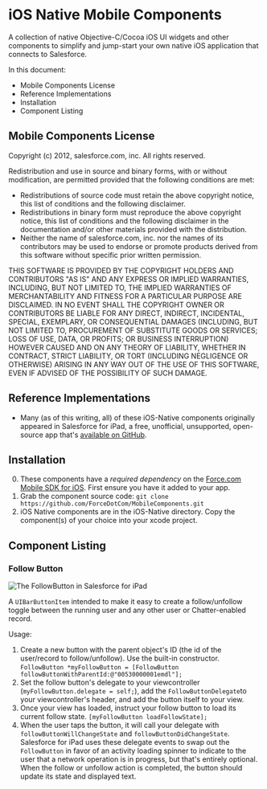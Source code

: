 # iOS Native Mobile Components #

A collection of native Objective-C/Cocoa iOS UI widgets and other components to simplify and jump-start your own native iOS application that connects to Salesforce.

In this document:

- Mobile Components License
- Reference Implementations
- Installation
- Component Listing

## Mobile Components License ##

Copyright (c) 2012, salesforce.com, inc. All rights reserved.

Redistribution and use in source and binary forms, with or without modification, are permitted provided that the following conditions are met:

- Redistributions of source code must retain the above copyright notice, this list of conditions and the following disclaimer.
- Redistributions in binary form must reproduce the above copyright notice, this list of conditions and the following disclaimer in the documentation and/or other materials provided with the distribution.
- Neither the name of salesforce.com, inc. nor the names of its contributors may be used to endorse or promote products derived from this software without specific prior written permission.

THIS SOFTWARE IS PROVIDED BY THE COPYRIGHT HOLDERS AND CONTRIBUTORS "AS IS" AND ANY EXPRESS OR IMPLIED WARRANTIES, INCLUDING, BUT NOT LIMITED TO, THE IMPLIED WARRANTIES OF MERCHANTABILITY AND FITNESS FOR A PARTICULAR PURPOSE ARE DISCLAIMED. IN NO EVENT SHALL THE COPYRIGHT OWNER OR CONTRIBUTORS BE LIABLE FOR ANY DIRECT, INDIRECT, INCIDENTAL, SPECIAL, EXEMPLARY, OR CONSEQUENTIAL DAMAGES (INCLUDING, BUT NOT LIMITED TO, PROCUREMENT OF SUBSTITUTE GOODS OR SERVICES; LOSS OF USE, DATA, OR PROFITS; OR BUSINESS INTERRUPTION) HOWEVER CAUSED AND ON ANY THEORY OF LIABILITY, WHETHER IN CONTRACT, STRICT LIABILITY, OR TORT (INCLUDING NEGLIGENCE OR OTHERWISE) ARISING IN ANY WAY OUT OF THE USE OF THIS SOFTWARE, EVEN IF ADVISED OF THE POSSIBILITY OF SUCH DAMAGE.

## Reference Implementations ##

- Many (as of this writing, all) of these iOS-Native components originally appeared in Salesforce for iPad, a free, unofficial, unsupported, open-source app that's [available on GitHub](https://github.com/ForceDotComLabs/Salesforce-for-iPad).

## Installation ##

0. These components have a *required dependency* on the [Force.com Mobile SDK for iOS](https://github.com/forcedotcom/SalesforceMobileSDK-iOS). First ensure you have it added to your app.
1. Grab the component source code: `git clone https://github.com/ForceDotCom/MobileComponents.git`
2. iOS Native components are in the iOS-Native directory. Copy the component(s) of your choice into your xcode project. 

## Component Listing ##

### Follow Button ###

![The FollowButton in Salesforce for iPad](https://github.com/forcedotcom/MobileComponents/raw/master/iOS-Native/Images/followbutton.png)

A `UIBarButtonItem` intended to make it easy to create a follow/unfollow toggle between the running user and any other user or Chatter-enabled record.

Usage:

1. Create a new button with the parent object's ID (the id of the user/record to follow/unfollow). Use the built-in constructor. `FollowButton *myFollowButton = [FollowButton followButtonWithParentId:@"00530000001emdl"];`
2. Set the follow button's delegate to your viewcontroller (`myFollowButton.delegate = self;`), add the `FollowButtonDelegate`to your viewcontroller's header, and add the button itself to your view.
3. Once your view has loaded, instruct your follow button to load its current follow state. `[myFollowButton loadFollowState];`
4. When the user taps the button, it will call your delegate with `followButtonWillChangeState` and `followButtonDidChangeState`. Salesforce for iPad uses these delegate events to swap out the `FollowButton` in favor of an activity loading spinner to indicate to the user that a network operation is in progress, but that's entirely optional. When the follow or unfollow action is completed, the button should update its state and displayed text.